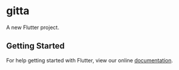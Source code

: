 # gitta

A new Flutter project.

## Getting Started

For help getting started with Flutter, view our online
[documentation](https://flutter.io/).
